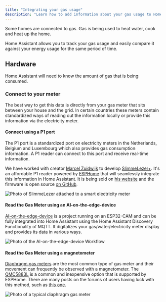 ```yaml
---
title: "Integrating your gas usage"
description: "Learn how to add information about your gas usage to Home Assistant home energy management."
---
```


Some homes are connected to gas. Gas is being used to heat water, cook and heat up the home.

Home Assistant allows you to track your gas usage and easily compare it against your energy usage for the same period of time.

## Hardware

Home Assistant will need to know the amount of gas that is being consumed.

### Connect to your meter

The best way to get this data is directly from your gas meter that sits between your house and the grid. In certain countries these meters contain standardized ways of reading out the information locally or provide this information via the electricity meter.

#### Connect using a P1 port

The P1 port is a standardized port on electricity meters in the Netherlands, Belgium and Luxembourg which also provides gas consumption information. A P1 reader can connect to this port and receive real-time information.

We have worked with creator [Marcel Zuidwijk](https://www.zuidwijk.com) to develop [SlimmeLezer+](https://www.zuidwijk.com/product/slimmelezer-plus/). It's an affordable P1 reader powered by [ESPHome](https://esphome.io) that will seamlessly integrate this information in Home Assistant. It is being sold on [his website](https://www.zuidwijk.com/product/slimmelezer-plus/) and the firmware is open source [on GitHub](https://github.com/zuidwijk/dsmr).

![Photo of SlimmeLezer attached to a smart electricity meter](/images/docs/energy/slimmelezer.jpg)

#### Read the Gas Meter using an AI-on-the-edge-device

[AI-on-the-edge-device](https://github.com/jomjol/AI-on-the-edge-device) is a project running on an ESP32-CAM and can be fully integrated into Home Assistant using the Home Assistant Discovery Functionality of MQTT. It digitalizes your gas/water/electricity meter display and provides its data in various ways. 

![Photo of the AI-on-the-edge-device Workflow](/images/docs/energy/ai-on-the-edge-device.jpg)

#### Read the Gas Meter using a magnetometer

[Diaphragm gas meters](https://en.wikipedia.org/wiki/Gas_meter#Diaphragm/bellows_meters) are the most common type of gas meter and their movement can frequently be observed with a magnetometer. The [QMC5883L](https://esphome.io/components/sensor/qmc5883l.html) is a common and inexpensive option that is supported by ESPHome. There are many posts on the forums of users having luck with this method, such as [this one](https://community.home-assistant.io/t/water-gas-meter-monitoring-via-magnetometer-sine-wave-to-pulse-issue/245904).

![Photo of a typical diaphragm gas meter](https://en.wikipedia.org/wiki/File:Gas_meter.JPG)
